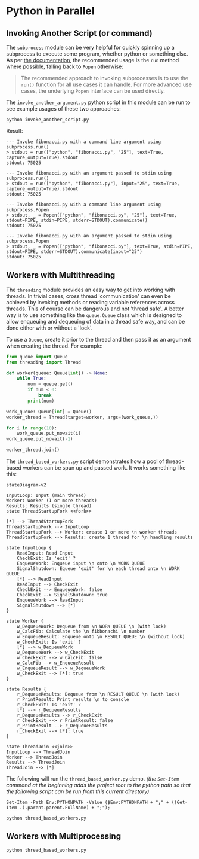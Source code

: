 # Python in Parallel

## Invoking Another Script (or command)

The `subprocess` module can be very helpful for quickly spinning up a subprocess to execute some program, whether 
python or something else.
As per [the documentation](https://docs.python.org/3/library/subprocess.html#using-the-subprocess-module), the
recommended usage is the `run` method where possible, falling back to `Popen` otherwise:

> The recommended approach to invoking subprocesses is to use the `run()` function for all use cases it can handle. 
> For more advanced use cases, the underlying `Popen` interface can be used directly.

The `invoke_another_argument.py` python script in this module can be run to see example usages of these two approaches:
```shell
python invoke_another_script.py
```
Result:
```text
--- Invoke fibonacci.py with a command line argument using subprocess.run()
> stdout = run(["python", "fibonacci.py", "25"], text=True, capture_output=True).stdout
stdout: 75025

--- Invoke fibonacci.py with an argument passed to stdin using subprocess.run()
> stdout = run(["python", "fibonacci.py"], input="25", text=True, capture_output=True).stdout
stdout: 75025

--- Invoke fibonacci.py with a command line argument using subprocess.Popen
> stdout, _ = Popen(["python", "fibonacci.py", "25"], text=True, stdout=PIPE, stdin=PIPE, stderr=STDOUT).communicate()
stdout: 75025

--- Invoke fibonacci.py with an argument passed to stdin using subprocess.Popen
> stdout, _ = Popen(["python", "fibonacci.py"], text=True, stdin=PIPE, stdout=PIPE, stderr=STDOUT).communicate(input="25")
stdout: 75025
```

## Workers with Multithreading

The `threading` module provides an easy way to get into working with threads. In trivial cases, cross thread
'communication' can even be achieved by invoking methods or reading variable references across threads. This of course
can be dangerous and not 'thread safe'. A better way is to use something like the `queue.Queue` class which is designed
to allow enqueuing and dequeuing of data in a thread safe way, and can be done either with or without a 'lock'.

To use a `Queue`, create it prior to the thread and then pass it as an argument when creating the thread. For example:
```python
from queue import Queue
from threading import Thread

def worker(queue: Queue[int]) -> None:
    while True:
        num = queue.get()
        if num < 0: 
            break
        print(num)

work_queue: Queue[int] = Queue()
worker_thread = Thread(target=worker, args=(work_queue,))

for i in range(10):
    work_queue.put_nowait(i)
work_queue.put_nowait(-1)

worker_thread.join()
```

The `thread_based_workers.py` script demonstrates how a pool of thread-based workers can be spun up and passed work. It
works something like this:

```mermaid
stateDiagram-v2

InputLoop: Input (main thread)
Worker: Worker (1 or more threads)
Results: Results (single thread)
state ThreadStartupFork <<fork>>

[*] --> ThreadStartupFork
ThreadStartupFork --> InputLoop
ThreadStartupFork --> Worker: create 1 or more \n worker threads
ThreadStartupFork --> Results: create 1 thread for \n handling results

state InputLoop {
    ReadInput: Read Input
    CheckExit: Is 'exit' ?
    EnqueueWork: Enqueue input \n onto \n WORK QUEUE
    SignalShutdown: Equeue 'exit' for \n each thread onto \n WORK QUEUE
    [*] --> ReadInput
    ReadInput --> CheckExit
    CheckExit --> EnqueueWork: false
    CheckExit --> SignalShutdown: true
    EnqueueWork --> ReadInput
    SignalShutdown --> [*]
}

state Worker {
    w_DequeueWork: Dequeue from \n WORK QUEUE \n (with lock)
    w_CalcFib: Calculate the \n fibbonachi \n number
    w_EnqueueResult: Enqueue onto \n RESULT QUEUE \n (without lock)
    w_CheckExit: Is 'exit' ?
    [*] --> w_DequeueWork
    w_DequeueWork --> w_CheckExit
    w_CheckExit --> w_CalcFib: false
    w_CalcFib --> w_EnqueueResult
    w_EnqueueResult --> w_DequeueWork
    w_CheckExit --> [*]: true
}

state Results {
    r_DequeueResults: Dequeue from \n RESULT QUEUE \n (with lock)
    r_PrintResult: Print results \n to console
    r_CheckExit: Is 'exit' ?
    [*] --> r_DequeueResults
    r_DequeueResults --> r_CheckExit
    r_CheckExit --> r_PrintResult: false
    r_PrintResult --> r_DequeueResults
    r_CheckExit --> [*]: true
}

state ThreadJoin <<join>>
InputLoop --> ThreadJoin
Worker --> ThreadJoin
Results --> ThreadJoin
ThreadJoin --> [*]
```

The following will run the `thread_based_worker.py` demo. _(the `Set-Item` command at the beginning adds the project
root to the python path so that the following script can be run from this current directory)_
```shell
Set-Item -Path Env:PYTHONPATH -Value ($Env:PYTHONPATH + ";" + ((Get-Item .).parent.parent.FullName) + ";");

python thread_based_workers.py
```

## Workers with Multiprocessing


```shell
python thread_based_workers.py
```